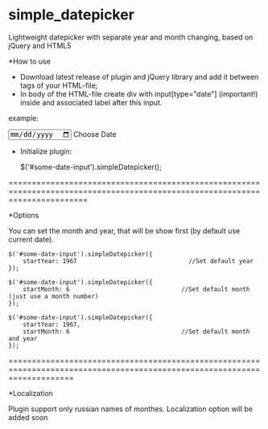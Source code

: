 simple_datepicker
=================

Lightweight datepicker with separate year and month changing, based on jQuery and HTML5

*How to use

 - Download latest release of plugin and jQuery library and add it between <head></head> tags of your HTML-file;
 - In body of the HTML-file create div with input[type="date"] (important!) inside and associated label after this input. 
 
 example:
 
 <div class="example">
    <input id="some-date-input" type="date">
    <label for="some-date-input">Choose Date</label>
 </div>
 
 
- Initialize plugin:

    $('#some-date-input').simpleDatepicker();
    
    
=============================================================================================================================

*Options

You can set the month and year, that will be show first (by default use current date).

    $('#some-date-input').simpleDatepicker({
        startYear: 1967                               //Set default year
    });
    
    $('#some-date-input').simpleDatepicker({
        startMonth: 6                               //Set default month (just use a month number)
    });
    
    $('#some-date-input').simpleDatepicker({
        startYear: 1967, 
        startMonth: 6                               //Set default month and year
    });
    
==========================================================================================================================

*Localization

Plugin support only russian names of monthes. Localization option will be added soon
